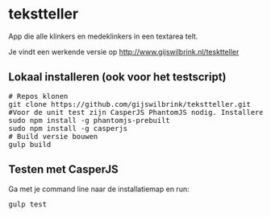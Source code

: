 # tekstteller
App die alle klinkers en medeklinkers in een textarea telt.

Je vindt een werkende versie op http://www.gijswilbrink.nl/tesktteller

## Lokaal installeren (ook voor het testscript)
<pre>
# Repos klonen
git clone https://github.com/gijswilbrink/tekstteller.git
#Voor de unit test zijn CasperJS PhantomJS nodig. Installeren met:
sudo npm install -g phantomjs-prebuilt
sudo npm install -g casperjs
# Build versie bouwen
gulp build
</pre>

## Testen met CasperJS
Ga met je command line naar de installatiemap en run:
<pre>
gulp test
</pre>
